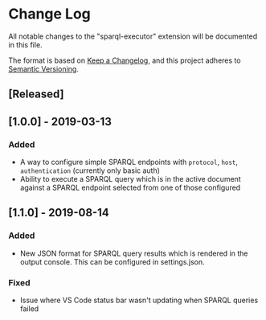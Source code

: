 # Change Log

All notable changes to the "sparql-executor" extension will be documented in this file.

The format is based on [Keep a Changelog](https://keepachangelog.com/en/1.0.0/), and this project adheres to [Semantic Versioning](https://semver.org/spec/v2.0.0.html).

## [Released]

## [1.0.0] - 2019-03-13

### Added

- A way to configure simple SPARQL endpoints with `protocol`, `host`, `authentication` (currently only basic auth)
- Ability to execute a SPARQL query which is in the active document against a SPARQL endpoint selected from one of those configured

## [1.1.0] - 2019-08-14

### Added

- New JSON format for SPARQL query results which is rendered in the output console. This can be configured in settings.json.

### Fixed

- Issue where VS Code status bar wasn't updating when SPARQL queries failed
